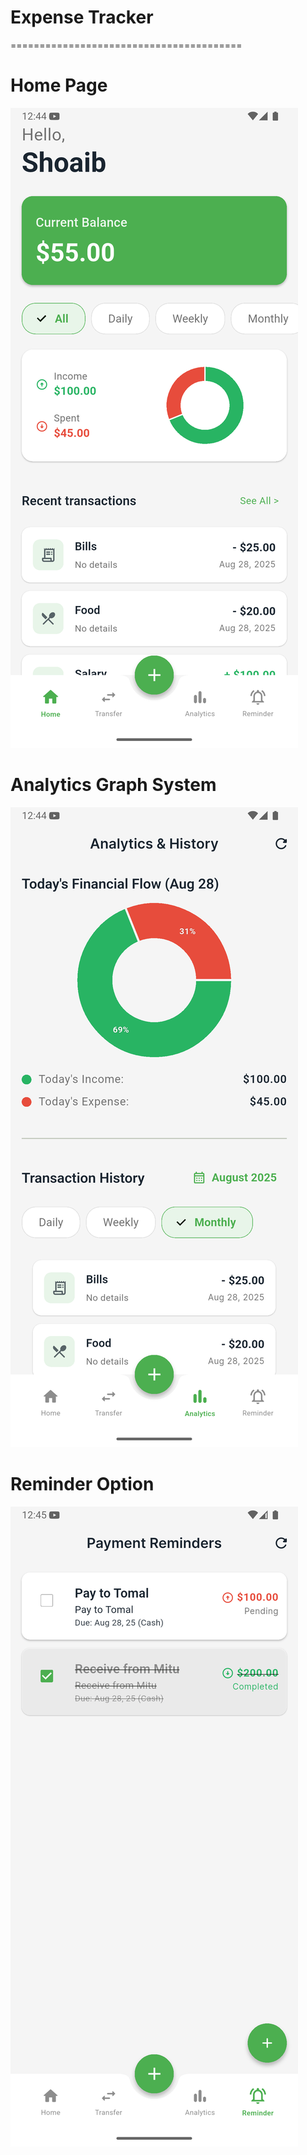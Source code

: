 # Expense Tracker

========================================
# Home Page
![Image](screenshot/Screenshot_1.png)
# Analytics Graph System
![Image](screenshot/Screenshot_2.png)
# Reminder Option
![Image](screenshot/Screenshot_3.png)
